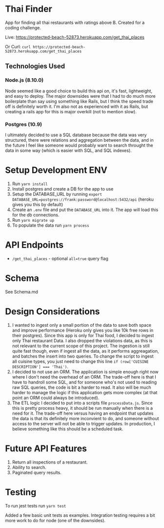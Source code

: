 # Thai Finder
App for finding all thai restaurants with ratings above B. Created for a coding challenge.

Live: https://protected-beach-52873.herokuapp.com/get_thai_places

Or Curl: `curl https://protected-beach-52873.herokuapp.com/get_thai_places`

## Technologies Used

### Node.js (8.10.0)
Node seemed like a good choice to build this api on, it's fast, lightweight, and easy to deploy. The major downsides were that I had to do much more boilerplate than say using something like Rails, but I think the speed trade off is definitely worth it. I'm also not as experienced with it as Rails, but creating a rails app for this is major overkill (not to mention slow).

### Postgres (10.9)
I ultimately decided to use a SQL database because the data was very structured, there were relations and aggregation between the data, and in the future I feel like someone would probably want to search throught the data in some way (which is easier with SQL, and SQL indexes).

# Setup Development ENV

1. Run `yarn install`
2. Install postgres and create a DB for the app to use
3. Setup the DATABASE_URL by running `export DATABASE_URL=postgres://frank:password@localhost:5432/api` (heroku gives you this by default)
4. Create an `.env` file and put the `DATABASE_URL` into it. The app will load this for the db connections.
5. Run `yarn migrate up`
6. To populate the data run `yarn process`

# API Endpoints
- `/get_thai_places` - optional `all=true` query flag

# Schema
See Schema.md

# Design Considerations
1. I wanted to ingest only a small portion of the data to save both space and improve performance (Heroku only gives you like 10k free rows in their postgres). Since this app is only for Thai food, I decided to ingest only Thai restaurant Data. I also dropped the violations data, as this is not relevant to the current scope of this project. The ingestion is still quite fast though, even if ingest all the data, as it performs aggreagation, and batches the insert into two queries. To change the script to ingest all cuisine types, you just need to change this line `if (row['CUISINE DESCRIPTION'] === 'Thai')`.
2. I decided to not use an ORM. The application is simple enough right now where I don't need the overhead of an ORM. The trade-off here is that I have to handroll some SQL, and for someone who's not used to reading raw SQL queries, the code is bit a harder to read. It also will be much harder to manage the logic if this application gets more complex (at that point an ORM could always be introduced).
3. The ETL logic I decided to put into a scripts file `processData.js`. Since this is pretty process heavy, it should be run manually when there is a need for it. The trade-off here versus having an endpoint that updates the data is that its definitely more inconvient to do, and someone without access to the server will not be able to trigger updates. In production, I believe something like this should be a scheduled task.

# Future API Features
1. Return all inspections of a restaurant.
2. Ability to search.
3. Paginated query results.

# Testing
To run jest tests run `yarn test`

Added a few basic unit tests as examples. Integration testing requires a bit more work to do for node (one of the downsides).